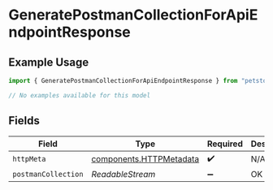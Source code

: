 # GeneratePostmanCollectionForApiEndpointResponse

## Example Usage

```typescript
import { GeneratePostmanCollectionForApiEndpointResponse } from "petstore/models/operations";

// No examples available for this model
```

## Fields

| Field                                                              | Type                                                               | Required                                                           | Description                                                        |
| ------------------------------------------------------------------ | ------------------------------------------------------------------ | ------------------------------------------------------------------ | ------------------------------------------------------------------ |
| `httpMeta`                                                         | [components.HTTPMetadata](../../models/components/httpmetadata.md) | :heavy_check_mark:                                                 | N/A                                                                |
| `postmanCollection`                                                | *ReadableStream<Uint8Array>*                                       | :heavy_minus_sign:                                                 | OK                                                                 |